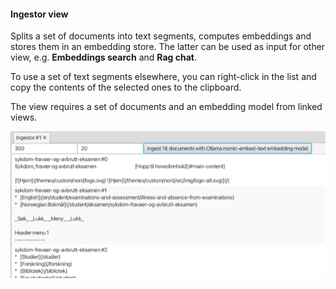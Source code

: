#### Ingestor view

Splits a set of documents into text segments, computes embeddings and stores them in an embedding store.
The latter can be used as input for other view, e.g. **Embeddings search** and **Rag chat**.

To use a set of text segments elsewhere, you can right-click in the list and copy the contents of the selected ones to the clipboard.

The view requires a set of documents and an embedding model from linked views.

![](ingestor-view.png "Ingestor view")
